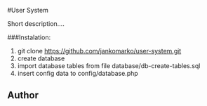 #User System

Short description....

###Instalation:
                
1. git clone https://github.com/jankomarko/user-system.git
2. create database
3. import database tables from file database/db-create-tables.sql
4. insert config data to config/database.php
                

## Author
